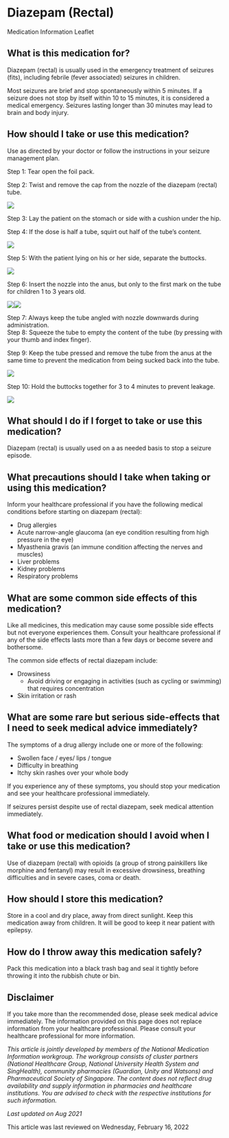 # Diazepam (Rectal)

Medication Information Leaflet

What is this medication for?
----------------------------

Diazepam (rectal) is usually used in the emergency treatment of seizures (fits), including febrile (fever associated) seizures in children.

Most seizures are brief and stop spontaneously within 5 minutes. If a seizure does not stop by itself within 10 to 15 minutes, it is considered a medical emergency. Seizures lasting longer than 30 minutes may lead to brain and body injury.

How should I take or use this medication?
-----------------------------------------

Use as directed by your doctor or follow the instructions in your seizure management plan.

Step 1: Tear open the foil pack.

Step 2: Twist and remove the cap from the nozzle of the diazepam (rectal) tube.

![](https://ch-api.healthhub.sg/api/public/content/d1f8e8d332e84a55942850c0c11e2d1c?v=104bf10f)

Step 3: Lay the patient on the stomach or side with a cushion under the hip.

Step 4: If the dose is half a tube, squirt out half of the tube’s content.

![](https://ch-api.healthhub.sg/api/public/content/fe1bb40894c94150bf7b38df535ea685?v=f63684b7)

Step 5: With the patient lying on his or her side, separate the buttocks.

![](https://ch-api.healthhub.sg/api/public/content/8c9c57b11d524210824a1bb7e41db2c7?v=10996ab6)

Step 6: Insert the nozzle into the anus, but only to the first mark on the tube for children 1 to 3 years old.

![](https://ch-api.healthhub.sg/api/public/content/7b3ffd0514eb4929819b02b590d63eb9?v=d24cc5b5)![](https://ch-api.healthhub.sg/api/public/content/8772f6808b79450d831fc293a4848f01?v=2d4cf8b2)

Step 7: Always keep the tube angled with nozzle downwards during administration.   
Step 8: Squeeze the tube to empty the content of the tube (by pressing with your thumb and index finger).

Step 9: Keep the tube pressed and remove the tube from the anus at the same time to prevent the medication from being sucked back into the tube.

![](https://ch-api.healthhub.sg/api/public/content/7c74bc3ef35f45759ccd5e4063149159?v=1f981939)

Step 10: Hold the buttocks together for 3 to 4 minutes to prevent leakage. 

![](https://ch-api.healthhub.sg/api/public/content/ba4792a113eb4563926aae61e126bbc8?v=a8899238)

What should I do if I forget to take or use this medication?
------------------------------------------------------------

Diazepam (rectal) is usually used on a as needed basis to stop a seizure episode.

What precautions should I take when taking or using this medication?
--------------------------------------------------------------------

Inform your healthcare professional if you have the following medical conditions before starting on diazepam (rectal):

* Drug allergies
* Acute narrow-angle glaucoma (an eye condition resulting from high pressure in the eye)
* Myasthenia gravis (an immune condition affecting the nerves and muscles)
* Liver problems
* Kidney problems
* Respiratory problems

What are some common side effects of this medication?
-----------------------------------------------------

Like all medicines, this medication may cause some possible side effects but not everyone experiences them. Consult your healthcare professional if any of the side effects lasts more than a few days or become severe and bothersome.

The common side effects of rectal diazepam include:

* Drowsiness
  + Avoid driving or engaging in activities (such as cycling or swimming) that requires concentration
* Skin irritation or rash

What are some rare but serious side-effects that I need to seek medical advice immediately?
-------------------------------------------------------------------------------------------

The symptoms of a drug allergy include one or more of the following:

* Swollen face / eyes/ lips / tongue
* Difficulty in breathing
* Itchy skin rashes over your whole body

If you experience any of these symptoms, you should stop your medication and see your healthcare professional immediately.

If seizures persist despite use of rectal diazepam, seek medical attention immediately.

What food or medication should I avoid when I take or use this medication?
--------------------------------------------------------------------------

Use of diazepam (rectal) with opioids (a group of strong painkillers like morphine and fentanyl) may result in excessive drowsiness, breathing difficulties and in severe cases, coma or death.

How should I store this medication?
-----------------------------------

Store in a cool and dry place, away from direct sunlight. Keep this medication away from children. It will be good to keep it near patient with epilepsy.

How do I throw away this medication safely?
-------------------------------------------

Pack this medication into a black trash bag and seal it tightly before throwing it into the rubbish chute or bin.

Disclaimer
----------

If you take more than the recommended dose, please seek medical advice immediately. The information provided on this page does not replace information from your healthcare professional. Please consult your healthcare professional for more information.

*This article is jointly developed by members of the National Medication Information workgroup. The workgroup consists of cluster partners (National Healthcare Group, National University Health System and SingHealth), community pharmacies (Guardian, Unity and Watsons) and Pharmaceutical Society of Singapore. The content does not reflect drug availability and supply information in pharmacies and healthcare institutions. You are advised to check with the respective institutions for such information.*

*Last updated on Aug 2021*

This article was last reviewed on
Wednesday, February 16, 2022